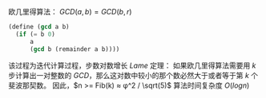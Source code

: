欧几里得算法：
$GCD(a, b) = GCD(b, r)$
```lisp
(define (gcd a b)
  (if (= b 0)
      a
      (gcd b (remainder a b))))
```
该过程为迭代计算过程，步数对数增长 
$Lame$ 定理：
	如果欧几里得算法需要用 $k$ 步计算出一对整数的 $GCD$，那么这对数中较小的那个数必然大于或者等于第 $k$ 个斐波那契数。
	因此，$n >= Fib(k) ≈ φ^2 / \sqrt(5)$ 
算法时间复杂度 $O(logn)$
